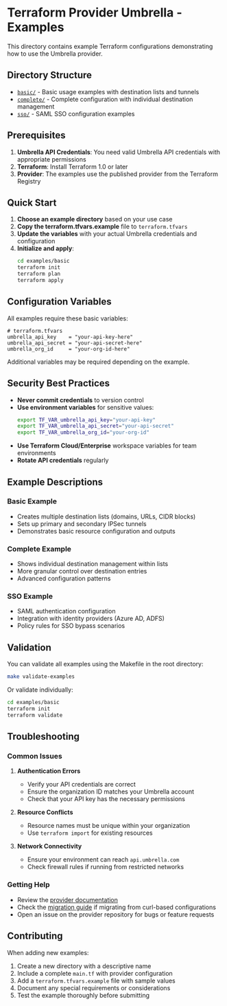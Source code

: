 # Terraform Provider Umbrella - Examples

This directory contains example Terraform configurations demonstrating how to use the Umbrella provider.

## Directory Structure

- [`basic/`](basic/) - Basic usage examples with destination lists and tunnels
- [`complete/`](complete/) - Complete configuration with individual destination management
- [`sso/`](sso/) - SAML SSO configuration examples

## Prerequisites

1. **Umbrella API Credentials**: You need valid Umbrella API credentials with appropriate permissions
2. **Terraform**: Install Terraform 1.0 or later
3. **Provider**: The examples use the published provider from the Terraform Registry

## Quick Start

1. **Choose an example directory** based on your use case
2. **Copy the terraform.tfvars.example** file to `terraform.tfvars`
3. **Update the variables** with your actual Umbrella credentials and configuration
4. **Initialize and apply**:
   ```bash
   cd examples/basic
   terraform init
   terraform plan
   terraform apply
   ```

## Configuration Variables

All examples require these basic variables:

```hcl
# terraform.tfvars
umbrella_api_key    = "your-api-key-here"
umbrella_api_secret = "your-api-secret-here"
umbrella_org_id     = "your-org-id-here"
```

Additional variables may be required depending on the example.

## Security Best Practices

- **Never commit credentials** to version control
- **Use environment variables** for sensitive values:
  ```bash
  export TF_VAR_umbrella_api_key="your-api-key"
  export TF_VAR_umbrella_api_secret="your-api-secret"
  export TF_VAR_umbrella_org_id="your-org-id"
  ```
- **Use Terraform Cloud/Enterprise** workspace variables for team environments
- **Rotate API credentials** regularly

## Example Descriptions

### Basic Example
- Creates multiple destination lists (domains, URLs, CIDR blocks)
- Sets up primary and secondary IPSec tunnels
- Demonstrates basic resource configuration and outputs

### Complete Example  
- Shows individual destination management within lists
- More granular control over destination entries
- Advanced configuration patterns

### SSO Example
- SAML authentication configuration
- Integration with identity providers (Azure AD, ADFS)
- Policy rules for SSO bypass scenarios

## Validation

You can validate all examples using the Makefile in the root directory:

```bash
make validate-examples
```

Or validate individually:

```bash
cd examples/basic
terraform init
terraform validate
```

## Troubleshooting

### Common Issues

1. **Authentication Errors**
   - Verify your API credentials are correct
   - Ensure the organization ID matches your Umbrella account
   - Check that your API key has the necessary permissions

2. **Resource Conflicts**
   - Resource names must be unique within your organization
   - Use `terraform import` for existing resources

3. **Network Connectivity**
   - Ensure your environment can reach `api.umbrella.com`
   - Check firewall rules if running from restricted networks

### Getting Help

- Review the [provider documentation](../docs/)
- Check the [migration guide](../docs/guides/migration.md) if migrating from curl-based configurations
- Open an issue on the provider repository for bugs or feature requests

## Contributing

When adding new examples:

1. Create a new directory with a descriptive name
2. Include a complete `main.tf` with provider configuration
3. Add a `terraform.tfvars.example` file with sample values
4. Document any special requirements or considerations
5. Test the example thoroughly before submitting